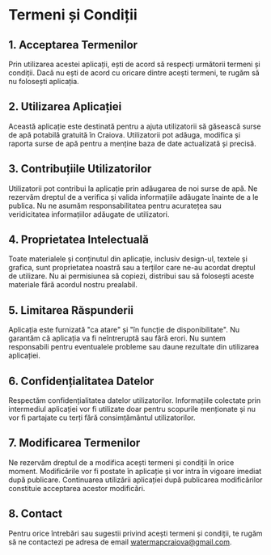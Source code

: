 # Termeni și Condiții

## 1. Acceptarea Termenilor
Prin utilizarea acestei aplicații, ești de acord să respecți următorii termeni și condiții. Dacă nu ești de acord cu oricare dintre acești termeni, te rugăm să nu folosești aplicația.

## 2. Utilizarea Aplicației
Această aplicație este destinată pentru a ajuta utilizatorii să găsească surse de apă potabilă gratuită în Craiova. Utilizatorii pot adăuga, modifica și raporta surse de apă pentru a menține baza de date actualizată și precisă.

## 3. Contribuțiile Utilizatorilor
Utilizatorii pot contribui la aplicație prin adăugarea de noi surse de apă. Ne rezervăm dreptul de a verifica și valida informațiile adăugate înainte de a le publica. Nu ne asumăm responsabilitatea pentru acuratețea sau veridicitatea informațiilor adăugate de utilizatori.

## 4. Proprietatea Intelectuală
Toate materialele și conținutul din aplicație, inclusiv design-ul, textele și grafica, sunt proprietatea noastră sau a terților care ne-au acordat dreptul de utilizare. Nu ai permisiunea să copiezi, distribui sau să folosești aceste materiale fără acordul nostru prealabil.

## 5. Limitarea Răspunderii
Aplicația este furnizată "ca atare" și "în funcție de disponibilitate". Nu garantăm că aplicația va fi neîntreruptă sau fără erori. Nu suntem responsabili pentru eventualele probleme sau daune rezultate din utilizarea aplicației.

## 6. Confidențialitatea Datelor
Respectăm confidențialitatea datelor utilizatorilor. Informațiile colectate prin intermediul aplicației vor fi utilizate doar pentru scopurile menționate și nu vor fi partajate cu terți fără consimțământul utilizatorilor.

## 7. Modificarea Termenilor
Ne rezervăm dreptul de a modifica acești termeni și condiții în orice moment. Modificările vor fi postate în aplicație și vor intra în vigoare imediat după publicare. Continuarea utilizării aplicației după publicarea modificărilor constituie acceptarea acestor modificări.

## 8. Contact
Pentru orice întrebări sau sugestii privind acești termeni și condiții, te rugăm să ne contactezi pe adresa de email watermapcraiova@gmail.com.
